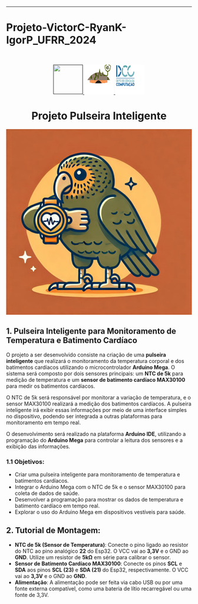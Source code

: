 ---

# Projeto-VictorC-RyanK-IgorP_UFRR_2024

<br />  
<p align="center">
  <a href="">
    <img src="https://user-images.githubusercontent.com/49700354/114078715-a61b2f00-987f-11eb-8eef-6fd7cfc17d33.png" alt="" width="80" height="80">
    <img src="https://github.com/VictorH456/MIC014Aula2-VictorC-RyanK-IgorP_UFRR_2024/blob/main/imagens/maloca.png" alt="" width="80" height="80">
    <img src="https://github.com/VictorH456/MIC014Aula2-VictorC-RyanK-IgorP_UFRR_2024/blob/main/imagens/dcc.png" alt="" width="80" height="80">
  </a>
  <h1 align="center">Projeto Pulseira Inteligente</h1>
  <p align="center">
    <img src="https://github.com/VictorH456/kakapo-2-sprint0/blob/main/Imagens/logo2.jpeg">
  </p>
    

## 1. Pulseira Inteligente para Monitoramento de Temperatura e Batimento Cardíaco

O projeto a ser desenvolvido consiste na criação de uma **pulseira inteligente** que realizará o monitoramento da temperatura corporal e dos batimentos cardíacos utilizando o microcontrolador **Arduino Mega**. O sistema será composto por dois sensores principais: um **NTC de 5k** para medição de temperatura e um **sensor de batimento cardíaco MAX30100** para medir os batimentos cardíacos.

O NTC de 5k será responsável por monitorar a variação de temperatura, e o sensor MAX30100 realizará a medição dos batimentos cardíacos. A pulseira inteligente irá exibir essas informações por meio de uma interface simples no dispositivo, podendo ser integrada a outras plataformas para monitoramento em tempo real.

O desenvolvimento será realizado na plataforma **Arduino IDE**, utilizando a programação do **Arduino Mega** para controlar a leitura dos sensores e a exibição das informações.

### 1.1 Objetivos:
- Criar uma pulseira inteligente para monitoramento de temperatura e batimentos cardíacos.
- Integrar o Arduino Mega com o NTC de 5k e o sensor MAX30100 para coleta de dados de saúde.
- Desenvolver a programação para mostrar os dados de temperatura e batimento cardíaco em tempo real.
- Explorar o uso do Arduino Mega em dispositivos vestíveis para saúde.

## 2. Tutorial de Montagem:
- **NTC de 5k (Sensor de Temperatura)**: Conecte o pino ligado ao resistor do NTC ao pino analógico **22** do Esp32. O VCC vai ao **3,3V** e o GND ao **GND**. Utilize um resistor de **5kΩ** em série para calibrar o sensor.
- **Sensor de Batimento Cardíaco MAX30100**: Conecte os pinos **SCL** e **SDA** aos pinos **SCL (23)** e **SDA (21)** do Esp32, respectivamente. O VCC vai ao **3,3V** e o GND ao **GND**.
- **Alimentação**: A alimentação pode ser feita via cabo USB ou por uma fonte externa compatível, como uma bateria de lítio recarregável ou uma fonte de 3,3V.
</p>
